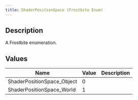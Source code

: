 ```yaml
---
title: ShaderPositionSpace (Frostbite Enum)
---
```

## Description

A Frostbite enumeration.

## Values

| Name                        | Value | Description |
| --------------------------- | ----- | ----------- |
| ShaderPositionSpace\_Object | 0     |             |
| ShaderPositionSpace\_World  | 1     |             |

